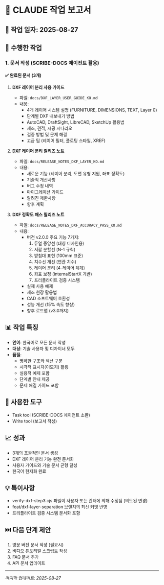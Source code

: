 # 🔵 CLAUDE 작업 보고서

## 📅 작업 일자: 2025-08-27

## 🎯 수행한 작업

### 1. 문서 작성 (SCRIBE-DOCS 에이전트 활용)

#### ✅ 완료된 문서 (3개)

1. **DXF 레이어 분리 사용 가이드**
   - 파일: `docs/DXF_LAYER_USER_GUIDE_KO.md`
   - 내용:
     - 4개 레이어 시스템 설명 (FURNITURE, DIMENSIONS, TEXT, Layer 0)
     - 단계별 DXF 내보내기 방법
     - AutoCAD, DraftSight, LibreCAD, SketchUp 활용법
     - 제조, 견적, 시공 시나리오
     - 검증 방법 및 문제 해결
     - 고급 팁 (레이어 필터, 플로팅 스타일, XREF)

2. **DXF 레이어 분리 릴리즈 노트**
   - 파일: `docs/RELEASE_NOTES_DXF_LAYER_KO.md`
   - 내용:
     - 새로운 기능 (레이어 분리, 도면 유형 지원, 좌표 정확도)
     - 기술적 개선사항
     - 버그 수정 내역
     - 마이그레이션 가이드
     - 알려진 제한사항
     - 향후 계획

3. **DXF 정확도 패스 릴리즈 노트**
   - 파일: `docs/RELEASE_NOTES_DXF_ACCURACY_PASS_KO.md`
   - 내용:
     - 버전 v2.0.0 주요 기능 7가지:
       1. 듀얼 중앙선 (대칭 디자인용)
       2. 서랍 분할선 (N-1 규칙)
       3. 받침대 표현 (100mm 표준)
       4. 치수선 개선 (연관 치수)
       5. 레이어 분리 (4-레이어 체계)
       6. 좌표 보정 (internalStartX 기반)
       7. 프리플라이트 검증 시스템
     - 실제 사용 예제
     - 제조 현장 활용법
     - CAD 소프트웨어 호환성
     - 성능 개선 (15% 속도 향상)
     - 향후 로드맵 (v3.0까지)

## 📊 작업 특징

- **언어**: 한국어로 모든 문서 작성
- **대상**: 기술 사용자 및 디자이너 모두
- **품질**: 
  - 명확한 구조와 섹션 구분
  - 시각적 표시자(이모지) 활용
  - 실용적 예제 포함
  - 단계별 안내 제공
  - 문제 해결 가이드 포함

## 🔧 사용한 도구

- Task tool (SCRIBE-DOCS 에이전트 소환)
- Write tool (보고서 작성)

## 📈 성과

- 3개의 포괄적인 문서 생성
- DXF 레이어 분리 기능 완전 문서화
- 사용자 가이드와 기술 문서 균형 달성
- 한국어 현지화 완료

## 💡 특이사항

- verify-dxf-step3.cjs 파일이 사용자 또는 린터에 의해 수정됨 (의도된 변경)
- feat/dxf-layer-separation 브랜치의 최신 커밋 반영
- 프리플라이트 검증 시스템 문서화 포함

## ⏭️ 다음 단계 제안

1. 영문 버전 문서 작성 (필요시)
2. 비디오 튜토리얼 스크립트 작성
3. FAQ 문서 추가
4. API 문서 업데이트

---
*마지막 업데이트: 2025-08-27*